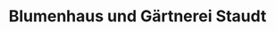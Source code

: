 ---
title: "Blumenhaus und Gärtnerei Staudt"
url: /brandis/blumenhaus-und-gaertnerei-staudt/
shop: Blumen
---